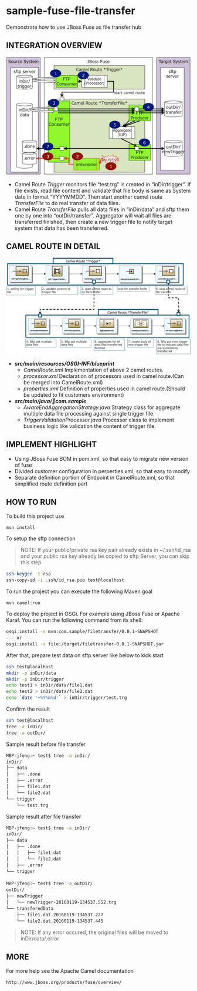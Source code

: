 # sample-fuse-file-transfer
Demonstrate how to use JBoss Fuse as file transfer hub

## INTEGRATION OVERVIEW

![integration overview diagram](./doc/pic/integration-overview.jpg)

- Camel Route *Trigger* monitors file “test.trg” is created in “inDir/trigger”. If file exists, read file content and validate that file body is same as System date in format “YYYYMMDD”. Then start another camel route *TransferFile* to do real transfer of data files.
- Camel Route *TransferFile* pulls all data files in “inDir/data” and sftp them one by one into “outDir/transfer”. Aggregator will wait all files are transferred finished, then create a new trigger file to notify target system that data has been transferred. 

## CAMEL ROUTE IN DETAIL

![Camel Route Diagram](./doc/pic/camel-route.jpg)

- ***src/main/resources/OSGI-INF/blueprint***
   - *CamelRoute.xml* 
      Implementation of above 2 camel routes.
   - *processor.xml* 
      Declaration of processors used in camel route.(Can be merged into CamelRoute.xml)
   - *properties.xml* 
      Definition of properties used in camel route.(Should be updated to fit customers environment)
- ***src/main/java/com.sample***
   - *AwareEndAggregationStrategy.java*
      Strategy class for aggregate multiple data file processing against single trigger file.  
   - *TriggerValidationProcessor.java*
      Processor class to implement business logic like validation the content of trigger file.

## IMPLEMENT HIGHLIGHT

- Using JBoss Fuse BOM in pom.xml, so that easy to migrate new version of fuse
- Divided customer configuration in perperties.xml, so that easy to modify
- Separate definition portion of Endpoint in CamelRoute.xml, so that simplified route definition part


## HOW TO RUN

To build this project use

    mvn install

To setup the sftp connection
>NOTE: If your public/private rsa key pair already exists in ~/.ssh/id_rsa and your public rsa key already be copied to sftp Server, you can skip this step.

```sh
ssh-keygen -t rsa
ssh-copy-id -i .ssh/id_rsa.pub test@localhost
```


To run the project you can execute the following Maven goal

    mvn camel:run

To deploy the project in OSGi. For example using JBoss Fuse
or Apache Karaf. You can run the following command from its shell:

```sh
osgi:install -s mvn:com.sample/filetransfer/0.0.1-SNAPSHOT
--- or ---
osgi:install -s file:/target/filetransfer-0.0.1-SNAPSHOT.jar
```


After that, prepare test data on sftp server like below to kick start

```sh
ssh test@localhost
mkdir -p inDir/data
mkdir -p inDir/trigger
echo test1 > inDir/data/file1.dat
echo test2 > inDir/data/file2.dat
echo `date '+%Y%m%d'` > inDir/trigger/test.trg
```	

Confirm the result

```sh
ssh test@localhost
tree -a inDir/
tree -a outDir/
```	

Sample result before file transfer
```sh
MBP-jfeng:~ test$ tree -a inDir/
inDir/
├── data
│   ├── .done
│   ├── .error
│   ├── file1.dat
│   └── file2.dat
└── trigger
    └── test.trg
```

Sample result after file transfer
```sh
MBP-jfeng:~ test$ tree -a inDir/
inDir/
├── data
│   ├── .done
│   │   ├── file1.dat
│   │   └── file2.dat
│   ├── .error
└── trigger

MBP-jfeng:~ test$ tree -a outDir/
outDir/
├── newTrigger
│   └── newTrigger-20160119-134537.552.trg
└── transferedData
    ├── file1.dat.20160119-134537.227
    └── file2.dat.20160119-134537.445
```

> NOTE: If any error occured, the original files will be moved to inDir/data/.error

## MORE

For more help see the Apache Camel documentation

    http://www.jboss.org/products/fuse/overview/
